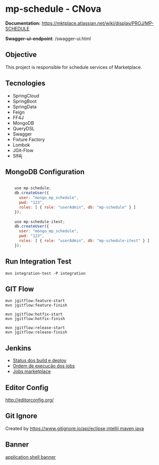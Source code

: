 
# mp-schedule - CNova

**Documentation:** https://mktplace.atlassian.net/wiki/display/PROJ/MP-SCHEDULE

**Swagger-ui-endpoint**: /swagger-ui.html

## Objective
This project is responsible for schedule services of Marketplace.

## Tecnologies
* SpringCloud
* SpringBoot
* SpringData
* Feign
* FF4J
* MongoDB
* QueryDSL
* Swagger
* Fixture Factory
* Lombok
* JGit-Flow
* Slf4j

## MongoDB Configuration
```javascript

	use mp-schedule;
	db.createUser({
	  user: "mongo_mp_schedule",
	  pwd: "123",
	  roles: [ { role: "userAdmin", db: "mp-schedule" } ]
	});
	
	use mp-schedule-itest;
	db.createUser({
	  user: "mongo_mp_schedule",
	  pwd: "123",
	  roles: [ { role: "userAdmin", db: "mp-schedule-itest" } ]
	});
```

## Run Integration Test
```shell
mvn integration-test -P integration
```


## GIT Flow
```shell
mvn jgitflow:feature-start
mvn jgitflow:feature-finish

mvn jgitflow:hotfix-start
mvn jgitflow:hotfix-finish

mvn jgitflow:release-start
mvn jgitflow:release-finish
```

## Jenkins
* [Status dos build e deploy](http://dev.jenkins/view/MONITOR/)
* [Ordem de execução dos jobs](http://dev.jenkins/view/PIPELINES/)
* [Jobs marketplace](http://dev.jenkins/view/Marketplace/)


## Editor Config
http://editorconfig.org/

## Git Ignore
Created by https://www.gitignore.io/api/eclipse,intellij,maven,java

## Banner
[application shell banner](http://patorjk.com/software/taag/#p=display&f=Big%20Money-ne&t=MP-SCHEDULE%0ACNOVA)

